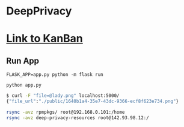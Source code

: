 # DeepPrivacy
# [Link to KanBan](https://github.com/DannyDannyDanny/DeepPrivacy/projects/1?fullscreen=true)

## Run App
`FLASK_APP=app.py python -m flask run`

`python app.py`


```bash
$ curl -F "file=@lady.png" localhost:5000/
{"file_url":"./public/1640b1a4-35e7-43dc-9366-ecf8f623e734.png"}
```

```bash
rsync -avz rpmpkgs/ root@192.168.0.101:/home
rsync -avz deep-privacy-resources root@142.93.98.12:/
```
